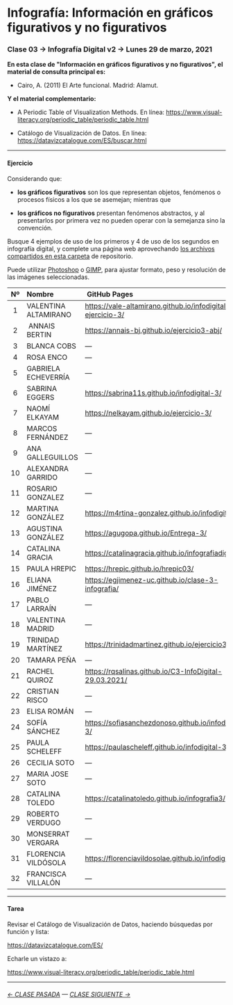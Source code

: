 # Infografía: Información en gráficos figurativos y no figurativos

### Clase 03 → Infografía Digital v2 → Lunes 29 de marzo, 2021 

**En esta clase de "Información en gráficos figurativos y no figurativos", el material de consulta principal es:**

- Cairo, A. (2011) El Arte funcional. Madrid: Alamut.

**Y el material complementario:**

- A Periodic Table of Visualization Methods. En línea: https://www.visual-literacy.org/periodic_table/periodic_table.html

- Catálogo de Visualización de Datos. En línea: https://datavizcatalogue.com/ES/buscar.html

- - - - - - - - - - - - - 

#### Ejercicio

Considerando que:

- **los gráficos figurativos** son los que representan objetos, fenómenos o procesos físicos a los que se asemejan; mientras que

- **los gráficos no figurativos** presentan fenómenos abstractos, y al presentarlos por primera vez no pueden operar con la semejanza sino la convención.

Busque 4 ejemplos de uso de los primeros y 4 de uso de los segundos en infografía digital, y complete una página web aprovechando [los archivos compartidos en esta carpeta](https://profesorfaco.github.io/dno075-2021-1/clase-03/) de repositorio.

Puede utilizar [Photoshop](https://www.adobe.com/la/products/photoshop.html) o [GIMP](https://www.gimp.org/), para ajustar formato, peso y resolución de las imágenes seleccionadas.

| Nº   | Nombre | GitHub Pages |
|:-----:|:-----|:-------------|
| 1  | VALENTINA ALTAMIRANO | https://vale-altamirano.github.io/infodigital-ejercicio-3/ |
| 2  | ANNAIS BERTIN | https://annais-bj.github.io/ejercicio3-abj/ |
| 3  | BLANCA COBS | — |
| 4	 | ROSA ENCO | — |
| 5	 | GABRIELA ECHEVERRÍA | — |
| 6	 | SABRINA EGGERS | https://sabrina11s.github.io/infodigital-3/ |
| 7	 | NAOMÍ ELKAYAM | https://nelkayam.github.io/ejercicio-3/ |
| 8	 | MARCOS FERNÁNDEZ | — |
| 9	 |  ANA GALLEGUILLOS | — |
| 10 |	ALEXANDRA GARRIDO | — |
| 11 |	ROSARIO GONZALEZ | — |
| 12 |	MARTINA GONZÁLEZ | https://m4rtina-gonzalez.github.io/infodigital-3 |
| 13 |	AGUSTINA GONZÁLEZ | https://agugopa.github.io/Entrega-3/ |
| 14 |	CATALINA GRACIA | https://catalinagracia.github.io/infografiadigital3/ |
| 15 |	PAULA HREPIC | https://hrepic.github.io/hrepic03/ |
| 16 |	ELIANA JIMÉNEZ | https://egjimenez-uc.github.io/clase-3-infografia/ |
| 17 |	PABLO LARRAÍN | — |
| 18 |	VALENTINA MADRID | — |
| 19 |	TRINIDAD MARTÍNEZ | https://trinidadmartinez.github.io/ejercicio3/ |
| 20 |	TAMARA PEÑA | — |
| 21 |	RACHEL QUIROZ | https://rqsalinas.github.io/C3-InfoDigital-29.03.2021/ |
| 22 |	CRISTIAN RISCO | — |
| 23 |	ELISA ROMÁN | — |
| 24 |	SOFÍA SÁNCHEZ | https://sofiasanchezdonoso.github.io/infodigital-3/ |
| 25 |	PAULA SCHELEFF | https://paulascheleff.github.io/infodigital-3/ |
| 26 |	CECILIA SOTO | — |
| 27 |	MARIA JOSE SOTO | — |
| 28 |	CATALINA TOLEDO | https://catalinatoledo.github.io/infografia3/ |
| 29 |	ROBERTO VERDUGO | — |
| 30 |	MONSERRAT VERGARA | — |
| 31 |	FLORENCIA VILDÓSOLA | https://florenciavildosolae.github.io/infodigital3/ |
| 32 |	FRANCISCA VILLALÓN | — |

- - - - - - - 

#### Tarea

Revisar el Catálogo de Visualización de Datos, haciendo búsquedas por función y lista:

https://datavizcatalogue.com/ES/

Echarle un vistazo a:

https://www.visual-literacy.org/periodic_table/periodic_table.html


- - - - - - - 

###### [← CLASE PASADA](https://github.com/profesorfaco/dno075-2021-1/tree/main/clase-02) — [CLASE SIGUIENTE →](https://github.com/profesorfaco/dno075-2021-1/tree/main/clase-04) 
